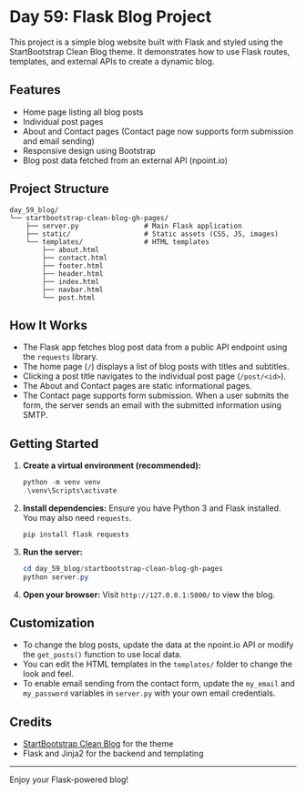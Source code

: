 # Day 59: Flask Blog Project

This project is a simple blog website built with Flask and styled using the StartBootstrap Clean Blog theme. It demonstrates how to use Flask routes, templates, and external APIs to create a dynamic blog.

## Features
- Home page listing all blog posts
- Individual post pages
- About and Contact pages (Contact page now supports form submission and email sending)
- Responsive design using Bootstrap
- Blog post data fetched from an external API (npoint.io)

## Project Structure
```
day_59_blog/
└── startbootstrap-clean-blog-gh-pages/
    ├── server.py                # Main Flask application
    ├── static/                  # Static assets (CSS, JS, images)
    └── templates/               # HTML templates
        ├── about.html
        ├── contact.html
        ├── footer.html
        ├── header.html
        ├── index.html
        ├── navbar.html
        └── post.html
```

## How It Works
- The Flask app fetches blog post data from a public API endpoint using the `requests` library.
- The home page (`/`) displays a list of blog posts with titles and subtitles.
- Clicking a post title navigates to the individual post page (`/post/<id>`).
- The About and Contact pages are static informational pages.
- The Contact page supports form submission. When a user submits the form, the server sends an email with the submitted information using SMTP.

## Getting Started
1. **Create a virtual environment (recommended):**
   ```powershell
   python -m venv venv
   .\venv\Scripts\activate
   ```
2. **Install dependencies:**
   Ensure you have Python 3 and Flask installed. You may also need `requests`.
   ```powershell
   pip install flask requests
   ```
3. **Run the server:**
   ```powershell
   cd day_59_blog/startbootstrap-clean-blog-gh-pages
   python server.py
   ```
4. **Open your browser:**
   Visit `http://127.0.0.1:5000/` to view the blog.

## Customization
- To change the blog posts, update the data at the npoint.io API or modify the `get_posts()` function to use local data.
- You can edit the HTML templates in the `templates/` folder to change the look and feel.
- To enable email sending from the contact form, update the `my_email` and `my_password` variables in `server.py` with your own email credentials.

## Credits
- [StartBootstrap Clean Blog](https://startbootstrap.com/theme/clean-blog) for the theme
- Flask and Jinja2 for the backend and templating

---
Enjoy your Flask-powered blog!
